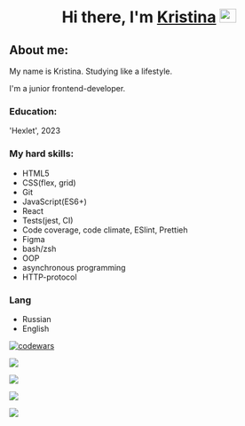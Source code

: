 <h1 align="center">Hi there, I'm <a href="https://github.com/kristinafrdx?tab=repositories" target="_blank">Kristina</a> 
<img src="https://github.com/blackcater/blackcater/raw/main/images/Hi.gif" height="25px" width="30px"/></h1>


<h2>About me:</h2>
My name is Kristina.
Studying like a lifestyle.
<p>I'm a junior frontend-developer.</p>
<h3>Education:</h3>
'Hexlet', 2023
<h3>My hard skills:</h3>
<ul>
  <li>HTML5</li>
  <li>CSS(flex, grid)</li>
  <li>Git</li>
  <li>JavaScript(ES6+)</li>
  <li>React</li>
  <li>Tests(jest, CI)</li>
  <li>Code coverage, code climate, ESlint, Prettieh</li>
  <li>Figma</li>
  <li>bash/zsh</li>
  <li>OOP</li>
  <li>asynchronous programming</li>
  <li>HTTP-protocol</li>
</ul>
<h3>Lang</h3>
<ul>
  <li>Russian</li>
  <li>English</li>
</ul>

[![codewars](https://www.codewars.com/users/kristinafrdx/badges/large)](https://www.codewars.com/users/kristinafrdx)

![](https://komarev.com/ghpvc/?username=kristinafrdx)

![](https://github-profile-summary-cards.vercel.app/api/cards/profile-details?username=kristinafrdx&theme=solarized_dark)

![](https://github-profile-summary-cards.vercel.app/api/cards/repos-per-language?username=kristinafrdx&theme=solarized_dark)

![](https://github-profile-summary-cards.vercel.app/api/cards/stats?username=kristinafrdx&theme=solarized_dark)

<!--
**kristinafrdx/kristinafrdx** is a ✨ _special_ ✨ repository because its `README.md` (this file) appears on your GitHub profile.

Here are some ideas to get you started:

- 🔭 I’m currently working on ...
- 🌱 I’m currently learning ...
- 👯 I’m looking to collaborate on ...
- 🤔 I’m looking for help with ...
- 💬 Ask me about ...
- 📫 How to reach me: ...
- 😄 Pronouns: ...
- ⚡ Fun fact: ...
-->
